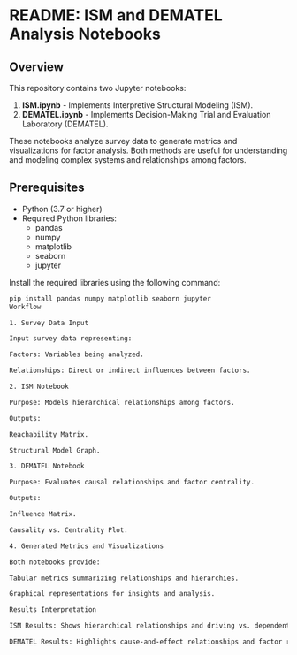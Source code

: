 
# README: ISM and DEMATEL Analysis Notebooks

## Overview
This repository contains two Jupyter notebooks:
1. **ISM.ipynb** - Implements Interpretive Structural Modeling (ISM).
2. **DEMATEL.ipynb** - Implements Decision-Making Trial and Evaluation Laboratory (DEMATEL).

These notebooks analyze survey data to generate metrics and visualizations for factor analysis. Both methods are useful for understanding and modeling complex systems and relationships among factors.

## Prerequisites
- Python (3.7 or higher)
- Required Python libraries:
  - pandas
  - numpy
  - matplotlib
  - seaborn
  - jupyter

Install the required libraries using the following command:
```bash
pip install pandas numpy matplotlib seaborn jupyter
Workflow

1. Survey Data Input

Input survey data representing:

Factors: Variables being analyzed.

Relationships: Direct or indirect influences between factors.

2. ISM Notebook

Purpose: Models hierarchical relationships among factors.

Outputs:

Reachability Matrix.

Structural Model Graph.

3. DEMATEL Notebook

Purpose: Evaluates causal relationships and factor centrality.

Outputs:

Influence Matrix.

Causality vs. Centrality Plot.

4. Generated Metrics and Visualizations

Both notebooks provide:

Tabular metrics summarizing relationships and hierarchies.

Graphical representations for insights and analysis.

Results Interpretation

ISM Results: Shows hierarchical relationships and driving vs. dependent factors.

DEMATEL Results: Highlights cause-and-effect relationships and factor roles
